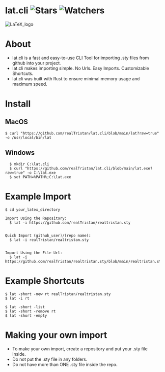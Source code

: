 # lat.cli ![Stars](https://img.shields.io/github/stars/realTristan/lat.cli?color=brightgreen) ![Watchers](https://img.shields.io/github/watchers/realTristan/lat.cli?label=Watchers)
![LaTeX_logo](https://user-images.githubusercontent.com/75189508/207660487-afff32e3-9ac2-474e-b3b2-36572537e272.png)

# About
- lat.cli is a fast and easy-to-use CLI Tool for importing .sty files from github into your project.
- lat.cli makes importing simple. No Urls. Easy Imports. Customizable Shortcuts.
- lat.cli was built with Rust to ensure minimal memory usage and maximum speed.
 
# Install
## MacOS
`$ curl "https://github.com/realTristan/lat.cli/blob/main/lat?raw=true" -o /usr/local/bin/lat`

## Windows
```
  $ mkdir C:\lat.cli
  $ curl "https://github.com/realTristan/lat.cli/blob/main/lat.exe?raw=true" -o C:\lat.exe
  $ set PATH=%PATH%;C:\lat.exe
```

# Example Import
```
$ cd your_latex_directory

Import Using the Repository:
  $ lat -i https://github.com/realTristan/realtristan.sty


Quick Import (github_user)/(repo name):
  $ lat -i realTristan/realtristan.sty


Import Using the File Url:
  $ lat -i https://github.com/realTristan/realtristan.sty/blob/main/realtristan.sty
```

# Example Shortcuts
```
$ lat -short -new rt realTristan/realtristan.sty
$ lat -i rt

$ lat -short -list
$ lat -short -remove rt
$ lat -short -empty
```

# Making your own import
- To make your own import, create a repository and put your .sty file inside. 
- Do not put the .sty file in any folders. 
- Do not have more than ONE .sty file inside the repo.
